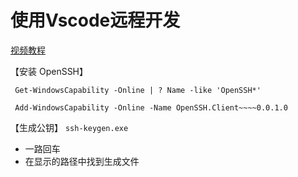 # 使用Vscode远程开发

[视频教程](https://www.bilibili.com/video/BV1np4y1B7S7)

【安装 OpenSSH】

` Get-WindowsCapability -Online | ? Name -like 'OpenSSH*'`



` Add-WindowsCapability -Online -Name OpenSSH.Client~~~~0.0.1.0`

 【生成公钥】 `ssh-keygen.exe`

* 一路回车
* 在显示的路径中找到生成文件

